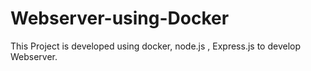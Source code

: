 # Webserver-using-Docker
This Project is developed using docker, node.js , Express.js to develop Webserver. 
